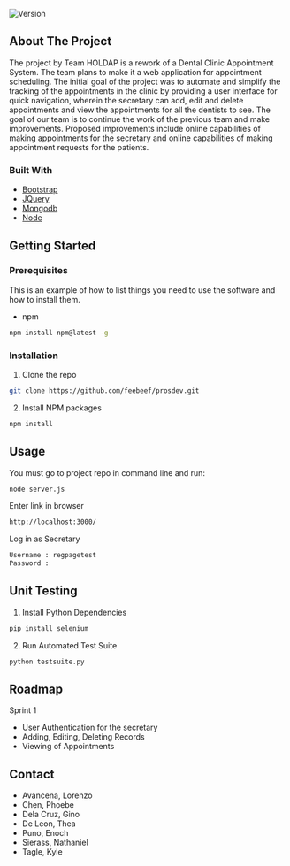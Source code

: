 ![Version](https://img.shields.io/badge/Version-1-brightgreen)

## About The Project
The project by Team HOLDAP is a rework of a Dental Clinic Appointment System. The team plans to make it a web application for appointment scheduling. The initial goal of the project was to automate and simplify the tracking of the appointments in the clinic by providing a user interface for quick navigation, wherein the secretary can add, edit and delete appointments and view the appointments for all the dentists to see. The goal of our team is to continue the work of the previous team and make improvements. Proposed improvements include online capabilities of making appointments for the secretary and online capabilities of making appointment requests for the patients.

### Built With

* [Bootstrap](https://getbootstrap.com)
* [JQuery](https://jquery.com)
* [Mongodb](https://www.mongodb.com/cloud/atlas)
* [Node](https://nodejs.org/en/)

## Getting Started


### Prerequisites

This is an example of how to list things you need to use the software and how to install them.
* npm
```sh
npm install npm@latest -g
```

### Installation
 
1. Clone the repo
```sh
git clone https://github.com/feebeef/prosdev.git
```
2. Install NPM packages
```sh
npm install
```
## Usage
You must go to project repo in command line and run:
```sh
node server.js 
```
Enter link in browser
```sh
http://localhost:3000/
```

Log in as Secretary
```sh
Username : regpagetest
Password :
```

## Unit Testing

1. Install Python Dependencies
```sh
pip install selenium 
```
2. Run Automated Test Suite
```sh
python testsuite.py
```
## Roadmap

Sprint 1
* User Authentication for the secretary
* Adding, Editing, Deleting Records
* Viewing of Appointments

## Contact

* Avancena, Lorenzo
* Chen, Phoebe
* Dela Cruz, Gino
* De Leon, Thea
* Puno, Enoch
* Sierass, Nathaniel
* Tagle, Kyle
